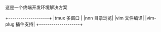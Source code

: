 这是一个终端开发环境解决方案

+--------------------+
|tmux        多窗口  |
|nnn         目录浏览|
|vim         文件编译|
|vim-plug    插件支持|
+--------------------+

